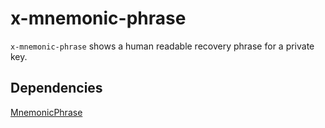 # x-mnemonic-phrase
`x-mnemonic-phrase` shows a human readable recovery phrase for a private key.

## Dependencies
[MnemonicPhrase](https://github.com/nimiq/mnemonic-phrase)
